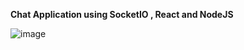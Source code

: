 **Chat Application using SocketIO , React and NodeJS**

![image](https://github.com/MSaiKiran9/Anonymous_chat/assets/116418856/9ba4c559-4ddb-4a78-b1cf-2f930dd187ec)
